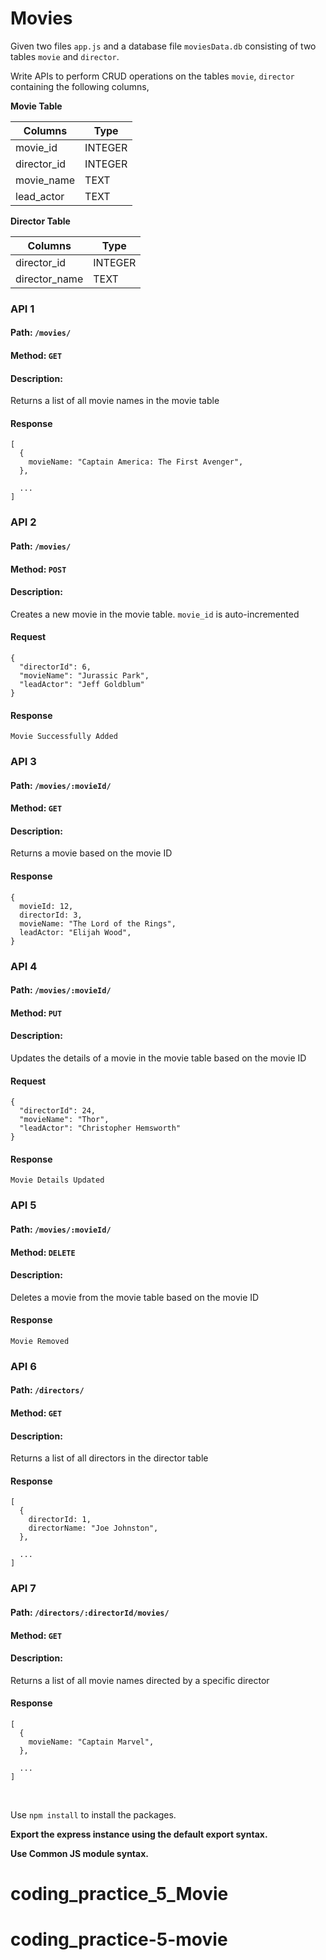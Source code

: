 # Movies

Given two files `app.js` and a database file `moviesData.db` consisting of two tables `movie` and `director`.

Write APIs to perform CRUD operations on the tables `movie`, `director` containing the following columns,

**Movie Table**

| Columns     | Type    |
| ----------- | ------- |
| movie_id    | INTEGER |
| director_id | INTEGER |
| movie_name  | TEXT    |
| lead_actor  | TEXT    |

**Director Table**

| Columns       | Type    |
| ------------- | ------- |
| director_id   | INTEGER |
| director_name | TEXT    |

### API 1

#### Path: `/movies/`

#### Method: `GET`

#### Description:

Returns a list of all movie names in the movie table

#### Response

```
[
  {
    movieName: "Captain America: The First Avenger",
  },

  ...
]
```

### API 2

#### Path: `/movies/`

#### Method: `POST`

#### Description:

Creates a new movie in the movie table. `movie_id` is auto-incremented

#### Request

```
{
  "directorId": 6,
  "movieName": "Jurassic Park",
  "leadActor": "Jeff Goldblum"
}
```

#### Response

```
Movie Successfully Added
```

### API 3

#### Path: `/movies/:movieId/`

#### Method: `GET`

#### Description:

Returns a movie based on the movie ID

#### Response

```
{
  movieId: 12,
  directorId: 3,
  movieName: "The Lord of the Rings",
  leadActor: "Elijah Wood",
}
```

### API 4

#### Path: `/movies/:movieId/`

#### Method: `PUT`

#### Description:

Updates the details of a movie in the movie table based on the movie ID

#### Request

```
{
  "directorId": 24,
  "movieName": "Thor",
  "leadActor": "Christopher Hemsworth"
}
```

#### Response

```
Movie Details Updated

```

### API 5

#### Path: `/movies/:movieId/`

#### Method: `DELETE`

#### Description:

Deletes a movie from the movie table based on the movie ID

#### Response

```
Movie Removed
```

### API 6

#### Path: `/directors/`

#### Method: `GET`

#### Description:

Returns a list of all directors in the director table

#### Response

```
[
  {
    directorId: 1,
    directorName: "Joe Johnston",
  },

  ...
]
```

### API 7

#### Path: `/directors/:directorId/movies/`

#### Method: `GET`

#### Description:

Returns a list of all movie names directed by a specific director

#### Response

```
[
  {
    movieName: "Captain Marvel",
  },

  ...
]
```

<br/>

Use `npm install` to install the packages.

**Export the express instance using the default export syntax.**

**Use Common JS module syntax.**
# coding_practice_5_Movie
# coding_practice-5-movie
